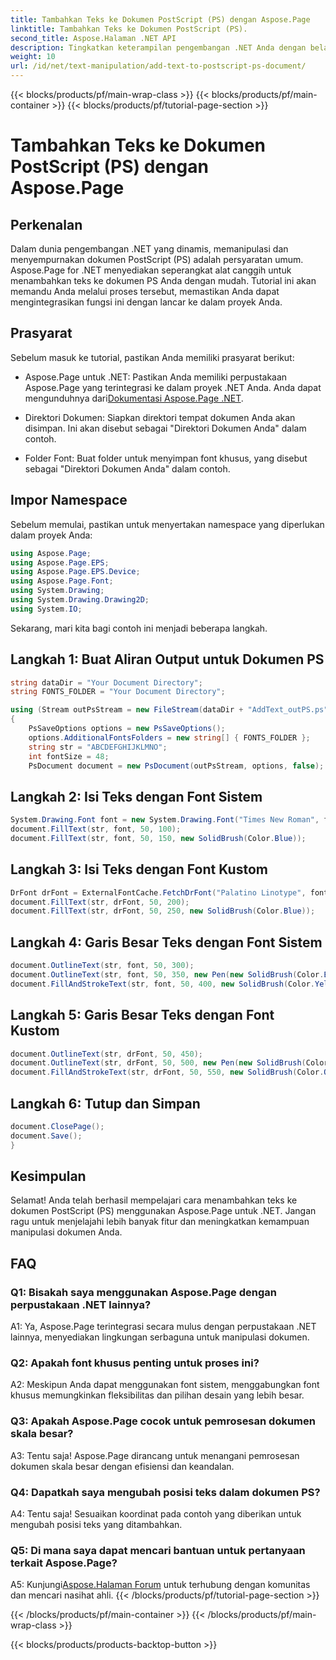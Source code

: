 ```yaml
---
title: Tambahkan Teks ke Dokumen PostScript (PS) dengan Aspose.Page
linktitle: Tambahkan Teks ke Dokumen PostScript (PS).
second_title: Aspose.Halaman .NET API
description: Tingkatkan keterampilan pengembangan .NET Anda dengan belajar menambahkan teks ke dokumen PostScript (PS) menggunakan Aspose.Page. Jelajahi contoh langkah demi langkah dan manfaatkan kekuatan manipulasi dokumen.
weight: 10
url: /id/net/text-manipulation/add-text-to-postscript-ps-document/
---
```


{{< blocks/products/pf/main-wrap-class >}}
{{< blocks/products/pf/main-container >}}
{{< blocks/products/pf/tutorial-page-section >}}

# Tambahkan Teks ke Dokumen PostScript (PS) dengan Aspose.Page

## Perkenalan

Dalam dunia pengembangan .NET yang dinamis, memanipulasi dan menyempurnakan dokumen PostScript (PS) adalah persyaratan umum. Aspose.Page for .NET menyediakan seperangkat alat canggih untuk menambahkan teks ke dokumen PS Anda dengan mudah. Tutorial ini akan memandu Anda melalui proses tersebut, memastikan Anda dapat mengintegrasikan fungsi ini dengan lancar ke dalam proyek Anda.

## Prasyarat

Sebelum masuk ke tutorial, pastikan Anda memiliki prasyarat berikut:

-  Aspose.Page untuk .NET: Pastikan Anda memiliki perpustakaan Aspose.Page yang terintegrasi ke dalam proyek .NET Anda. Anda dapat mengunduhnya dari[Dokumentasi Aspose.Page .NET](https://reference.aspose.com/page/net/).

- Direktori Dokumen: Siapkan direktori tempat dokumen Anda akan disimpan. Ini akan disebut sebagai "Direktori Dokumen Anda" dalam contoh.

- Folder Font: Buat folder untuk menyimpan font khusus, yang disebut sebagai "Direktori Dokumen Anda" dalam contoh.

## Impor Namespace

Sebelum memulai, pastikan untuk menyertakan namespace yang diperlukan dalam proyek Anda:

```csharp
using Aspose.Page;
using Aspose.Page.EPS;
using Aspose.Page.EPS.Device;
using Aspose.Page.Font;
using System.Drawing;
using System.Drawing.Drawing2D;
using System.IO;
```

Sekarang, mari kita bagi contoh ini menjadi beberapa langkah.

## Langkah 1: Buat Aliran Output untuk Dokumen PS

```csharp
string dataDir = "Your Document Directory";
string FONTS_FOLDER = "Your Document Directory";

using (Stream outPsStream = new FileStream(dataDir + "AddText_outPS.ps", FileMode.Create))
{
    PsSaveOptions options = new PsSaveOptions();
    options.AdditionalFontsFolders = new string[] { FONTS_FOLDER };
    string str = "ABCDEFGHIJKLMNO";
    int fontSize = 48;
    PsDocument document = new PsDocument(outPsStream, options, false);
```

## Langkah 2: Isi Teks dengan Font Sistem

```csharp
System.Drawing.Font font = new System.Drawing.Font("Times New Roman", fontSize, FontStyle.Bold);
document.FillText(str, font, 50, 100);
document.FillText(str, font, 50, 150, new SolidBrush(Color.Blue));
```

## Langkah 3: Isi Teks dengan Font Kustom

```csharp
DrFont drFont = ExternalFontCache.FetchDrFont("Palatino Linotype", fontSize, FontStyle.Regular);
document.FillText(str, drFont, 50, 200);
document.FillText(str, drFont, 50, 250, new SolidBrush(Color.Blue));
```

## Langkah 4: Garis Besar Teks dengan Font Sistem

```csharp
document.OutlineText(str, font, 50, 300);
document.OutlineText(str, font, 50, 350, new Pen(new SolidBrush(Color.BlueViolet), 2));
document.FillAndStrokeText(str, font, 50, 400, new SolidBrush(Color.Yellow), new Pen(new SolidBrush(Color.BlueViolet), 2));
```

## Langkah 5: Garis Besar Teks dengan Font Kustom

```csharp
document.OutlineText(str, drFont, 50, 450);
document.OutlineText(str, drFont, 50, 500, new Pen(new SolidBrush(Color.BlueViolet), 2));
document.FillAndStrokeText(str, drFont, 50, 550, new SolidBrush(Color.Orange), new Pen(new SolidBrush(Color.Blue), 2));
```

## Langkah 6: Tutup dan Simpan

```csharp
document.ClosePage();
document.Save();
}
```

## Kesimpulan

Selamat! Anda telah berhasil mempelajari cara menambahkan teks ke dokumen PostScript (PS) menggunakan Aspose.Page untuk .NET. Jangan ragu untuk menjelajahi lebih banyak fitur dan meningkatkan kemampuan manipulasi dokumen Anda.

## FAQ

### Q1: Bisakah saya menggunakan Aspose.Page dengan perpustakaan .NET lainnya?

A1: Ya, Aspose.Page terintegrasi secara mulus dengan perpustakaan .NET lainnya, menyediakan lingkungan serbaguna untuk manipulasi dokumen.

### Q2: Apakah font khusus penting untuk proses ini?

A2: Meskipun Anda dapat menggunakan font sistem, menggabungkan font khusus memungkinkan fleksibilitas dan pilihan desain yang lebih besar.

### Q3: Apakah Aspose.Page cocok untuk pemrosesan dokumen skala besar?

A3: Tentu saja! Aspose.Page dirancang untuk menangani pemrosesan dokumen skala besar dengan efisiensi dan keandalan.

### Q4: Dapatkah saya mengubah posisi teks dalam dokumen PS?

A4: Tentu saja! Sesuaikan koordinat pada contoh yang diberikan untuk mengubah posisi teks yang ditambahkan.

### Q5: Di mana saya dapat mencari bantuan untuk pertanyaan terkait Aspose.Page?

 A5: Kunjungi[Aspose.Halaman Forum](https://forum.aspose.com/c/page/39) untuk terhubung dengan komunitas dan mencari nasihat ahli.
{{< /blocks/products/pf/tutorial-page-section >}}

{{< /blocks/products/pf/main-container >}}
{{< /blocks/products/pf/main-wrap-class >}}

{{< blocks/products/products-backtop-button >}}
